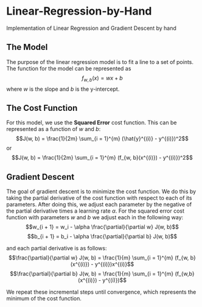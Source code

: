 # Linear-Regression-by-Hand
Implementation of Linear Regression and Gradient Descent by hand

## The Model
The purpose of the linear regression model is to fit a line to a set of points. The function for the model can be represented as
$$f_{w, b}(x) = wx + b$$
where $w$ is the slope and $b$ is the y-intercept.

## The Cost Function
For this model, we use the **Squared Error** cost function. This can be represented as a function of $w$ and $b$:
$$J(w, b) = \frac{1}{2m} \sum_{i = 1}^{m} (\hat{y}^{(i)} - y^{(i)})^2$$
or
$$J(w, b) = \frac{1}{2m} \sum_{i = 1}^{m} (f_{w, b}(x^{(i)}) - y^{(i)})^2$$

## Gradient Descent
The goal of gradient descent is to minimize the cost function. We do this by taking the partial derivative of the cost function with respect to each of its parameters. After doing this, we adjust each parameter by the negative of the partial derivative times a learning rate $\alpha$. For the squared error cost function with parameters $w$ and $b$ we adjust each in the following way:
$$w_{i + 1} = w_i - \alpha \frac{\partial}{\partial w} J(w, b)$$
$$b_{i + 1} = b_i - \alpha \frac{\partial}{\partial b} J(w, b)$$

and each partial derivative is as follows:
$$\frac{\partial}{\partial w} J(w, b) = \frac{1}{m} \sum_{i = 1}^{m} (f_{w, b}(x^{(i)}) - y^{(i)})x^{(i)}$$
$$\frac{\partial}{\partial b} J(w, b) = \frac{1}{m} \sum_{i = 1}^{m} (f_{w,b}(x^{(i)}) - y^{(i)})$$

We repeat these incremental steps until convergence, which represents the minimum of the cost function.
